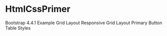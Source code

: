 # HtmlCssPrimer
Bootstrap 4.4.1 Example
Grid Layout
Responsive Grid Layout
Primary Button
Table Styles
